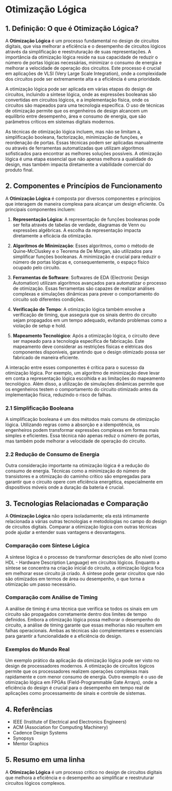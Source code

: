 # Otimização Lógica

## 1. Definição: O que é **Otimização Lógica**?
A **Otimização Lógica** é um processo fundamental no design de circuitos digitais, que visa melhorar a eficiência e o desempenho de circuitos lógicos através da simplificação e reestruturação de suas representações. A importância da otimização lógica reside na sua capacidade de reduzir o número de portas lógicas necessárias, minimizar o consumo de energia e melhorar a velocidade de operação dos circuitos. Este processo é crucial em aplicações de VLSI (Very Large Scale Integration), onde a complexidade dos circuitos pode ser extremamente alta e a eficiência é uma prioridade.

A otimização lógica pode ser aplicada em várias etapas do design de circuitos, incluindo a síntese lógica, onde as expressões booleanas são convertidas em circuitos lógicos, e a implementação física, onde os circuitos são mapeados para uma tecnologia específica. O uso de técnicas de otimização permite que os engenheiros de design alcancem um equilíbrio entre desempenho, área e consumo de energia, que são parâmetros críticos em sistemas digitais modernos.

As técnicas de otimização lógica incluem, mas não se limitam a, simplificação booleana, factorização, minimização de funções, e reordenação de portas. Essas técnicas podem ser aplicadas manualmente ou através de ferramentas automatizadas que utilizam algoritmos sofisticados para encontrar as melhores soluções possíveis. A otimização lógica é uma etapa essencial que não apenas melhora a qualidade do design, mas também impacta diretamente a viabilidade comercial do produto final.

## 2. Componentes e Princípios de Funcionamento
A **Otimização Lógica** é composta por diversos componentes e princípios que interagem de maneira complexa para alcançar um design eficiente. Os principais componentes incluem:

1. **Representação Lógica**: A representação de funções booleanas pode ser feita através de tabelas de verdade, diagramas de Venn ou expressões algébricas. A escolha da representação impacta diretamente a eficácia da otimização.

2. **Algoritmos de Minimização**: Esses algoritmos, como o método de Quine-McCluskey e o Teorema de De Morgan, são utilizados para simplificar funções booleanas. A minimização é crucial para reduzir o número de portas lógicas e, consequentemente, o espaço físico ocupado pelo circuito.

3. **Ferramentas de Software**: Softwares de EDA (Electronic Design Automation) utilizam algoritmos avançados para automatizar o processo de otimização. Essas ferramentas são capazes de realizar análises complexas e simulações dinâmicas para prever o comportamento do circuito sob diferentes condições.

4. **Verificação de Tempo**: A otimização lógica também envolve a verificação de timing, que assegura que os sinais dentro do circuito sejam propagados em um tempo adequado, evitando problemas como a violação de setup e hold.

5. **Mapeamento Tecnológico**: Após a otimização lógica, o circuito deve ser mapeado para a tecnologia específica de fabricação. Este mapeamento deve considerar as restrições físicas e elétricas dos componentes disponíveis, garantindo que o design otimizado possa ser fabricado de maneira eficiente.

A interação entre esses componentes é crítica para o sucesso da otimização lógica. Por exemplo, um algoritmo de minimização deve levar em conta a representação lógica escolhida e as limitações do mapeamento tecnológico. Além disso, a utilização de simulações dinâmicas permite que os engenheiros testem o comportamento do circuito otimizado antes da implementação física, reduzindo o risco de falhas.

### 2.1 Simplificação Booleana
A simplificação booleana é um dos métodos mais comuns de otimização lógica. Utilizando regras como a absorção e a idempotência, os engenheiros podem transformar expressões complexas em formas mais simples e eficientes. Essa técnica não apenas reduz o número de portas, mas também pode melhorar a velocidade de operação do circuito.

### 2.2 Redução de Consumo de Energia
Outra consideração importante na otimização lógica é a redução do consumo de energia. Técnicas como a minimização do número de transistores e a otimização do caminho crítico são empregadas para garantir que o circuito opere com eficiência energética, especialmente em dispositivos móveis onde a duração da bateria é crucial.

## 3. Tecnologias Relacionadas e Comparação
A **Otimização Lógica** não opera isoladamente; ela está intimamente relacionada a várias outras tecnologias e metodologias no campo do design de circuitos digitais. Comparar a otimização lógica com outras técnicas pode ajudar a entender suas vantagens e desvantagens.

### Comparação com Síntese Lógica
A síntese lógica é o processo de transformar descrições de alto nível (como HDL - Hardware Description Language) em circuitos lógicos. Enquanto a síntese se concentra na criação inicial do circuito, a otimização lógica foca em melhorar esse circuito já criado. A síntese pode gerar circuitos que não são otimizados em termos de área ou desempenho, o que torna a otimização um passo necessário.

### Comparação com Análise de Timing
A análise de timing é uma técnica que verifica se todos os sinais em um circuito são propagados corretamente dentro dos limites de tempo definidos. Embora a otimização lógica possa melhorar o desempenho do circuito, a análise de timing garante que essas melhorias não resultem em falhas operacionais. Ambas as técnicas são complementares e essenciais para garantir a funcionalidade e a eficiência do design.

### Exemplos do Mundo Real
Um exemplo prático da aplicação da otimização lógica pode ser visto no design de processadores modernos. A otimização de circuitos lógicos permite que os processadores realizem operações complexas mais rapidamente e com menor consumo de energia. Outro exemplo é o uso de otimização lógica em FPGAs (Field-Programmable Gate Arrays), onde a eficiência do design é crucial para o desempenho em tempo real de aplicações como processamento de sinais e controle de sistemas.

## 4. Referências
- IEEE (Institute of Electrical and Electronics Engineers)
- ACM (Association for Computing Machinery)
- Cadence Design Systems
- Synopsys
- Mentor Graphics

## 5. Resumo em uma linha
A **Otimização Lógica** é um processo crítico no design de circuitos digitais que melhora a eficiência e o desempenho ao simplificar e reestruturar circuitos lógicos complexos.